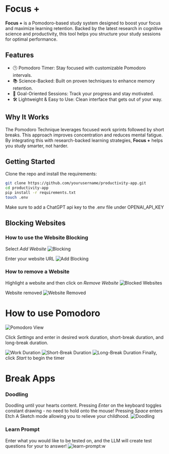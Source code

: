 # Focus +

**Focus +** is a Pomodoro-based study system designed to boost your focus and maximize learning retention. Backed by the latest research in cognitive science and productivity, this tool helps you structure your study sessions for optimal performance.

## Features

- 🕒 Pomodoro Timer: Stay focused with customizable Pomodoro intervals.
- 📚 Science-Backed: Built on proven techniques to enhance memory retention.
- 🎯 Goal-Oriented Sessions: Track your progress and stay motivated.
- 🛠️ Lightweight & Easy to Use: Clean interface that gets out of your way.

## Why It Works

The Pomodoro Technique leverages focused work sprints followed by short breaks. This approach improves concentration and reduces mental fatigue. By integrating this with research-backed learning strategies, **Focus +** helps you study smarter, not harder.

## Getting Started

Clone the repo and install the requirements:

```bash
git clone https://github.com/yourusername/productivity-app.git
cd productivity-app
pip install -r requirements.txt
touch .env
```
Make sure to add a ChatGPT api key to the .env file under OPENAI_API_KEY

## Blocking Websites
### How to use the Website Blocking 

Select *Add Website*
![Blocking](assets/blocking-home-screen.png)

Enter your website URL
![Add Blocking](assets/website-url.png)

### How to remove a Website

Highlight a website and then click on *Remove Website*
![Blocked Websites](assets/added-blocks.png)

Website removed
![Website Removed](assets/website-removed.png)

# How to use Pomodoro
![Pomodoro View](assets/Pomodoro.png)

Click *Settings* and enter in desired work duration, short-break duration, and long-break duration. 

![Work Duration](assets/work-duration.png)
![Short-Break Duration](assets/short%20duration.png)
![Long-Break Duration](assets/long%20duration.png)
Finally, click *Start* to begin the timer

# Break Apps

### Doodling 
Doodling until your hearts content. Pressing *Enter* on the keyboard toggles constant drawing - no need to hold onto the mouse! Pressing *Space* enters Etch A Sketch mode allowing you to relieve your childhood. 
![Doodling](assets/doodling.png
)

### Learn Prompt
Enter what you would like to be tested on, and the LLM will create test questions for your to answer!
![learn-prompt](assets/learn-prompt.png):w
